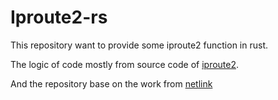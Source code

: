 # Iproute2-rs

This repository want to provide some iproute2 function in rust.

The logic of code mostly from  source code of [iproute2](https://github.com/shemminger/iproute2).
 
And the repository base on the work from [netlink](https://github.com/little-dude/netlink)
